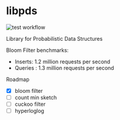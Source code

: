 # libpds

![test workflow](https://github.com/jadidbourbaki/libpds/actions/workflows/libpds.yml/badge.svg)

Library for Probabilistic Data Structures

Bloom Filter benchmarks:

- Inserts: 1.2 million requests per second
- Queries : 1.3 million requests per second

Roadmap

- [x] bloom filter
- [ ] count min sketch
- [ ] cuckoo filter
- [ ] hyperloglog
